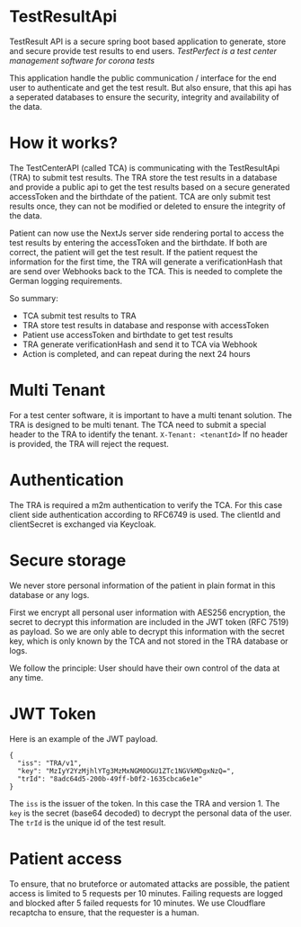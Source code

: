 # TestResultApi

TestResult API is a secure spring boot based application to generate, store and secure provide test results to end
users.
*TestPerfect is a test center management software for corona tests*

This application handle the public communication / interface for the end user to
authenticate and get the test result. But also ensure, that this api has a seperated databases to ensure
the security, integrity and availability of the data.

# How it works?

The TestCenterAPI (called TCA) is communicating with the TestResultApi (TRA) to submit test results. The TRA store the
test results in a database and provide a public api to get the test results based on a secure generated accessToken and
the birthdate of
the patient. TCA are only submit test results once, they can not be modified or deleted to ensure the integrity of the data.

Patient can now use the NextJs server side rendering portal to access the test results by entering the accessToken and
the birthdate.
If both are correct, the patient will get the test result. If the patient request the information for the first time,
the TRA will generate
a verificationHash that are send over Webhooks back to the TCA. This is needed to complete the German logging
requirements.

So summary:

* TCA submit test results to TRA
* TRA store test results in database and response with accessToken
* Patient use accessToken and birthdate to get test results
* TRA generate verificationHash and send it to TCA via Webhook
* Action is completed, and can repeat during the next 24 hours

# Multi Tenant

For a test center software, it is important to have a multi tenant solution. The TRA is designed to be multi tenant.
The TCA need to submit a special header to the TRA to identify the tenant.
`X-Tenant: <tenantId>`
If no header is provided, the TRA will reject the request.

# Authentication

The TRA is required a m2m authentication to verify the TCA. For this case client side authentication according to
RFC6749 is used.
The clientId and clientSecret is exchanged via Keycloak.

# Secure storage
We never store personal information of the patient in plain format in this database or any logs. 

First we encrypt all personal user information with AES256 encryption, the secret to decrypt this information are included in the JWT token (RFC 7519) as payload.
So we are only able to decrypt this information with the secret key, which is only known by the TCA and not 
stored in the TRA database or logs.

We follow the principle: User should have their own control of the data at any time.

# JWT Token

Here is an example of the JWT payload.
```
{
  "iss": "TRA/v1",
  "key": "MzIyY2YzMjhlYTg3MzMxNGM0OGU1ZTc1NGVkMDgxNzQ=",
  "trId": "8adc64d5-200b-49ff-b0f2-1635cbca6e1e"
}
```

The `iss` is the issuer of the token. In this case the TRA and version 1.
The `key` is the secret (base64 decoded) to decrypt the personal data of the user.
The `trId` is the unique id of the test result.


# Patient access

To ensure, that no bruteforce or automated attacks are possible, the patient access is limited to 5 requests per 10
minutes.
Failing requests are logged and blocked after 5 failed requests for 10 minutes.
We use Cloudflare recaptcha to ensure, that the requester is a human.
